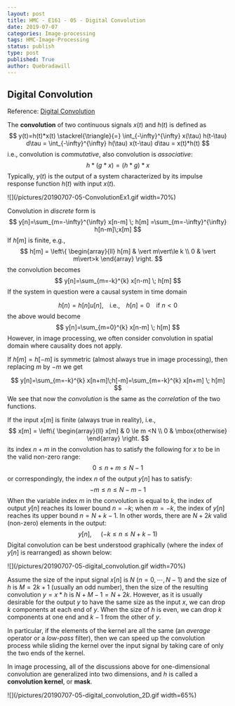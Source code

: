 ```yaml
---
layout: post
title: HMC - E161 - 05 - Digital Convolution
date: 2019-07-07
categories: Image-processing
tags: HMC-Image-Processing
status: publish
type: post
published: True
author: Quebradawill
---
```


## Digital Convolution

Reference: [Digital Convolution](http://fourier.eng.hmc.edu/e161/lectures/convolution/index.html)

The **convolution** of two continuous signals $x(t)$ and $h(t)$ is defined as
$$
y(t)=h(t)*x(t) \stackrel{\triangle}{=} \int_{-\infty}^{\infty} x(\tau) h(t-\tau) d\tau = \int_{-\infty}^{\infty} h(\tau) x(t-\tau) d\tau = x(t)*h(t)
$$
i.e., convolution is *commutative*, also convolution is *associative*: 
$$
h*(g*x)=(h*g)*x
$$
Typically, $y(t)$ is the output of a system characterized by its impulse response function $h(t)$ with input $x(t)$.

![](/pictures/20190707-05-ConvolutionEx1.gif width=70%)

Convolution in *discrete* form is
$$
y[n]=\sum_{m=-\infty}^{\infty} x[n-m] \; h[m] =\sum_{m=-\infty}^{\infty} h[n-m]\;x[m]
$$
If $h[m]$ is finite, e.g., 
$$
h[m] = \left\{ \begin{array}{ll} h[m] & \vert m\vert\le k \\  0 & \vert m\vert>k \end{array} \right.
$$
the convolution becomes 
$$
y[n]=\sum_{m=-k}^{k} x[n-m] \; h[m]
$$
If the system in question were a causal system in time domain 

$$
h[n)=h[n]u[n],\;\;\;\;\mbox{i.e.},\;\;\;\;h[n]=0\;\;\;\mbox{ if $n<0$}
$$
the above would become 
$$
y[n]=\sum_{m=0}^{k} x[n-m] \; h[m]
$$
However, in image processing, we often consider convolution in spatial domain where causality does not apply.

If $h[m]=h[-m]$ is symmetric (almost always true in image processing), then replacing $m$ by $-m$ we get 

$$
y[n]=\sum_{m=-k}^{k} x[n+m]\;h[-m]=\sum_{m=-k}^{k} x[n+m] \; h[m]
$$
We see that now the *convolution* is the same as the *correlation* of the two functions.

If the input $x[m]$ is finite (always true in reality), i.e., 
$$
x[m] = \left\{ \begin{array}{ll} x[m] & 0 \le m <N \\ 0 & \mbox{otherwise} \end{array} \right.
$$
its index $n+m$ in the convolution has to satisfy the following for $x$ to be in the valid non-zero range: 
$$
0 \le n+m \le N-1
$$
or correspondingly, the index $n$ of the output $y[n]$ has to satisfy: 
$$
-m \le n \le N-m-1
$$
When the variable index $m$ in the convolution is equal to $k$, the index of output $y[n]$ reaches its lower bound $n=-k$; when $m=-k$, the index of $y[n]$ reaches its upper bound $n=N+k-1$. In other words, there are $N+2k$ valid (non-zero) elements in the output: 
$$
y[n],\;\;\;\;\;\;(-k \le n \le N+k-1)
$$
Digital convolution can be best understood graphically (where the index of $y[n]$ is rearranged) as shown below:

![](/pictures/20190707-05-digital_convolution.gif width=70%)

Assume the size of the input signal $x[n]$ is $N$ ($n=0,\cdots,N-1$) and the size of $h$ is $M=2k+1$ (usually an odd number), then the size of the resulting convolution $y=x*h$ is $N+M-1=N+2k$. However, as it is usually desirable for the output $y$ to have the same size as the input $x$, we can drop $k$ components at each end of $y$. When the size of $h$ is even, we can drop $k$ components at one end and $k-1$ from the other of $y$.

In particular, if the elements of the kernel are all the same (an *average* operator or a *low-pass* filter), then we can speed up the convolution process while sliding the kernel over the input signal by taking care of only the two ends of the kernel.

In image processing, all of the discussions above for one-dimensional convolution are generalized into two dimensions, and $h$ is called a **convolution kernel**, or **mask**.

![](/pictures/20190707-05-digital_convolution_2D.gif width=65%)